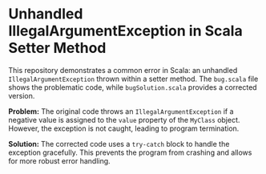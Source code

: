 # Unhandled IllegalArgumentException in Scala Setter Method

This repository demonstrates a common error in Scala: an unhandled `IllegalArgumentException` thrown within a setter method.  The `bug.scala` file shows the problematic code, while `bugSolution.scala` provides a corrected version.

**Problem:** The original code throws an `IllegalArgumentException` if a negative value is assigned to the `value` property of the `MyClass` object.  However, the exception is not caught, leading to program termination.

**Solution:** The corrected code uses a `try-catch` block to handle the exception gracefully.  This prevents the program from crashing and allows for more robust error handling.